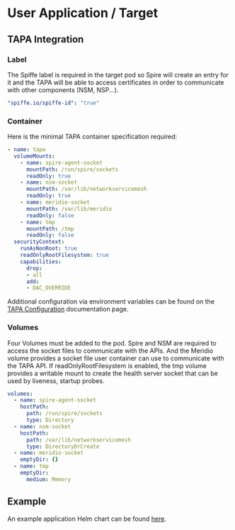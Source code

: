 # User Application / Target

## TAPA Integration

### Label

The Spiffe label is required in the target pod so Spire will create an entry for it and the TAPA will be able to access certificates in order to communicate with other components (NSM, NSP...).

```yaml
"spiffe.io/spiffe-id": "true"
```

### Container

Here is the minimal TAPA container specification required:

```yaml
- name: tapa
  volumeMounts:
    - name: spire-agent-socket
      mountPath: /run/spire/sockets
      readOnly: true
    - name: nsm-socket
      mountPath: /var/lib/networkservicemesh
      readOnly: true
    - name: meridio-socket
      mountPath: /var/lib/meridio
      readOnly: false
    - name: tmp
      mountPath: /tmp
      readOnly: false
  securityContext:
    runAsNonRoot: true
    readOnlyRootFilesystem: true
    capabilities:
      drop:
      - all
      add:
      - DAC_OVERRIDE
```

Additional configuration via environment variables can be found on the [TAPA Configuration](tapa.md#configuration) documentation page.

### Volumes

Four Volumes must be added to the pod. Spire and NSM are required to access the socket files to communicate with the APIs. And the Meridio volume provides a socket file user container can use to communicate with the TAPA API.
If readOnlyRootFilesystem is enabled, the tmp volume provides a writable mount to create the health server socket that can be used by liveness, startup probes.

```yaml
volumes:
  - name: spire-agent-socket
    hostPath:
      path: /run/spire/sockets
      type: Directory
  - name: nsm-socket
    hostPath:
      path: /var/lib/networkservicemesh
      type: DirectoryOrCreate
  - name: meridio-socket
    emptyDir: {}
  - name: tmp
    emptyDir:
      medium: Memory
```

## Example

An example application Helm chart can be found [here](https://github.com/Nordix/Meridio/tree/master/examples/target).

